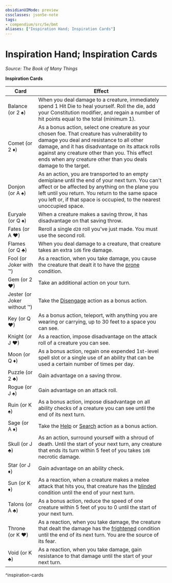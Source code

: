 ```yaml
---
obsidianUIMode: preview
cssclasses: json5e-note
tags:
- compendium/src/5e/bmt
aliases: ["Inspiration Hand; Inspiration Cards"]
---
```

# Inspiration Hand; Inspiration Cards
*Source: The Book of Many Things* 

**Inspiration Cards**

| Card | Effect |
|------|--------|
| Balance (or 2 ♠) | When you deal damage to a creature, immediately spend 1 Hit Die to heal yourself. Roll the die, add your Constitution modifier, and regain a number of hit points equal to the total (minimum 1). |
| Comet (or 2 ♦) | As a bonus action, select one creature as your chosen foe. That creature has vulnerability to damage you deal and resistance to all other damage, and it has disadvantage on its attack rolls against any creature other than you. This effect ends when any creature other than you deals damage to the target. |
| Donjon (or A ♠) | As an action, you are transported to an empty demiplane until the end of your next turn. You can't affect or be affected by anything on the plane you left until you return. You return to the same space you left or, if that space is occupied, to the nearest unoccupied space. |
| Euryale (or Q ♠) | When a creature makes a saving throw, it has disadvantage on that saving throw. |
| Fates (or A ♥) | Reroll a single `d20` roll you've just made. You must use the second roll. |
| Flames (or Q ♣) | When you deal damage to a creature, that creature takes an extra `1d6` fire damage. |
| Fool (or Joker with ™) | As a reaction, when you take damage, you cause the creature that dealt it to have the [prone](5E2014官方资源/规则/conditions.md#prone) condition. |
| Gem (or 2 ♥) | Take an additional action on your turn. |
| Jester (or Joker without ™) | Take the [Disengage](5E2014官方资源/规则/actions.md#Disengage) action as a bonus action. |
| Key (or Q ♥) | As a bonus action, teleport, with anything you are wearing or carrying, up to 30 feet to a space you can see. |
| Knight (or J ♥) | As a reaction, impose disadvantage on the attack roll of a creature you can see. |
| Moon (or Q ♦) | As a bonus action, regain one expended 1st-level spell slot or a single use of an ability that can be used a certain number of times per day. |
| Puzzle (or 2 ♣) | Gain advantage on a saving throw. |
| Rogue (or J ♠) | Gain advantage on an attack roll. |
| Ruin (or K ♠) | As a bonus action, impose disadvantage on all ability checks of a creature you can see until the end of its next turn. |
| Sage (or A ♦) | Take the [Help](5E2014官方资源/规则/actions.md#Help) or [Search](5E2014官方资源/规则/actions.md#Search) action as a bonus action. |
| Skull (or J ♣) | As an action, surround yourself with a shroud of death. Until the start of your next turn, any creature that ends its turn within 5 feet of you takes `1d6` necrotic damage. |
| Star (or J ♦) | Gain advantage on an ability check. |
| Sun (or K ♦) | As a reaction, when a creature makes a melee attack that hits you, that creature has the [blinded](5E2014官方资源/规则/conditions.md#blinded) condition until the end of your next turn. |
| Talons (or A ♣) | As a bonus action, reduce the speed of one creature within 5 feet of you to 0 until the start of your next turn. |
| Throne (or K ♥) | As a reaction, when you take damage, the creature that dealt the damage has the [frightened](5E2014官方资源/规则/conditions.md#frightened) condition until the end of its next turn. You are the source of its fear. |
| Void (or K ♣) | As a reaction, when you take damage, gain resistance to that damage until the start of your next turn. |
^inspiration-cards